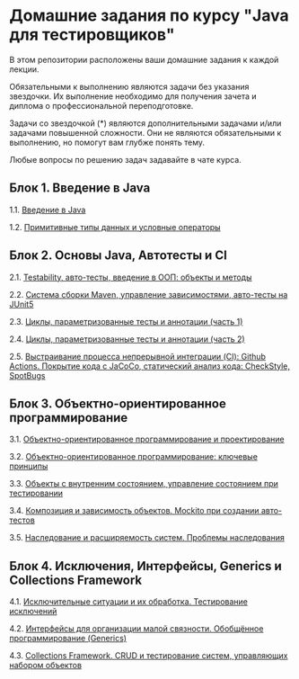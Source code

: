 # Домашние задания по курсу "Java для тестировщиков"

В этом репозитории расположены ваши домашние задания к каждой лекции. 

Обязательными к выполнению являются задачи без указания звездочки. Их выполнение необходимо для получения зачета и диплома о профессиональной переподготовке.

Задачи со звездочкой (*) являются дополнительными задачами и/или задачами повышенной сложности. Они не являются обязательными к выполнению, но помогут вам глубже понять тему.

Любые вопросы по решению задач задавайте в чате курса.

## Блок 1. Введение в Java

1.1. [Введение в Java](/JAVA_INTRO.md)

1.2. [Примитивные типы данных и условные операторы](/PRIMITIVES.md)


## Блок 2. Основы Java, Автотесты и CI

2.1. [Testability, авто-тесты, введение в ООП: объекты и методы](/TESTABILITY.md)

2.2. [Система сборки Maven, управление зависимостями, авто-тесты на JUnit5]()

2.3. [Циклы, параметризованные тесты и аннотации (часть 1)]()

2.4. [Циклы, параметризованные тесты и аннотации (часть 2)]()

2.5. [Выстраивание процесса непрерывной интеграции (CI): Github Actions. Покрытие кода с JaCoCo, статический анализ кода: CheckStyle, SpotBugs]()


## Блок 3. Объектно-ориентированное программирование

3.1. [Объектно-ориентированное программирование и проектирование]()

3.2. [Объектно-ориентированное программирование: ключевые принципы]()

3.3. [Объекты с внутренним состоянием, управление состоянием при тестировании]()

3.4. [Композиция и зависимость объектов. Mockito при создании авто-тестов]()

3.5. [Наследование и расширяемость систем. Проблемы наследования]()


## Блок 4. Исключения, Интерфейсы, Generics и Collections Framework

4.1. [Исключительные ситуации и их обработка. Тестирование исключений]()

4.2. [Интерфейсы для организации малой связности. Обобщённое программирование (Generics)]()

4.3. [Collections Framework. CRUD и тестирование систем, управляющих набором объектов]()
